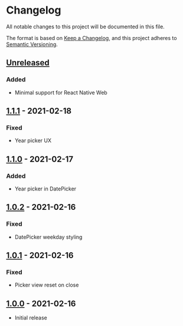 # Changelog

All notable changes to this project will be documented in this file.

The format is based on [Keep a Changelog](https://keepachangelog.com/en/1.0.0),
and this project adheres to [Semantic Versioning](https://docs.npmjs.com/about-semantic-versioning).

## [Unreleased]

### Added

- Minimal support for React Native Web

## [1.1.1] - 2021-02-18

### Fixed

- Year picker UX

## [1.1.0] - 2021-02-17

### Added

- Year picker in DatePicker

## [1.0.2] - 2021-02-16

### Fixed

- DatePicker weekday styling

## [1.0.1] - 2021-02-16

### Fixed

- Picker view reset on close

## [1.0.0] - 2021-02-16

- Initial release

[unreleased]: https://gitlab.com/rasmusmerzin/rn-datetime/compare/v1.1.1...master
[1.1.1]: https://gitlab.com/rasmusmerzin/rn-datetime/compare/v1.1.0...v1.1.1
[1.1.0]: https://gitlab.com/rasmusmerzin/rn-datetime/compare/v1.0.2...v1.1.0
[1.0.2]: https://gitlab.com/rasmusmerzin/rn-datetime/compare/v1.0.1...v1.0.2
[1.0.1]: https://gitlab.com/rasmusmerzin/rn-datetime/compare/v1.0.0...v1.0.1
[1.0.0]: https://gitlab.com/rasmusmerzin/rn-datetime/tree/v1.0.0
